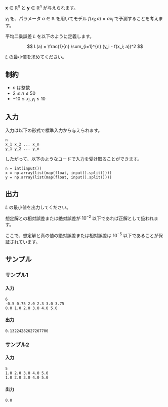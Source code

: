 $\boldsymbol{x} \in \mathbb{R}^n$ と $\boldsymbol{y} \in \mathbb{R}^n$ が与えられます。

$y_i$ を、パラメータ $a \in \mathbb{R}$ を用いてモデル $f(x_i; a) = a x_i$ で予測することを考えます。

平均二乗誤差 $L$ を以下のように定義します。

$$
L(a) = \frac{1}{n} \sum_{i=1}^{n} (y_i - f(x_i; a))^2
$$

$L$ の最小値を求めてください。


## 制約

- $n$ は整数
- $2 \leq n \leq 50$
- $-10 \leq x_i, y_i \leq 10$

## 入力
入力は以下の形式で標準入力から与えられます。

```plaintext
n
x_1 x_2 ... x_n
y_1 y_2 ... y_n
```

したがって、以下のようなコードで入力を受け取ることができます。

```python3
n = int(input())
x = np.array(list(map(float, input().split())))
y = np.array(list(map(float, input().split())))
```


## 出力

$L$ の最小値を出力してください。

想定解との相対誤差または絶対誤差が $10^{-2}$ 以下であれば正解として扱われます。

ここで、想定解と真の値の絶対誤差または相対誤差は $10^{-5}$ 以下であることが保証されています。

## サンプル



### サンプル1

#### 入力
```plaintext
6
-0.5 0.75 2.0 2.3 3.0 3.75
0.0 1.0 2.0 3.0 4.0 5.0
```

#### 出力
```plaintext
0.13224282627267706
```


### サンプル2

#### 入力
```plaintext
5
1.0 2.0 3.0 4.0 5.0
1.0 2.0 3.0 4.0 5.0
```

#### 出力
```plaintext
0.0
```

